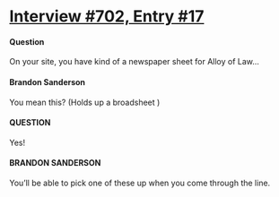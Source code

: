 # [Interview #702, Entry #17](https://www.theoryland.com/intvmain.php?i=702#17)

#### Question

On your site, you have kind of a newspaper sheet for Alloy of Law...

#### Brandon Sanderson

You mean this? (Holds up a
broadsheet
)

#### QUESTION

Yes!

#### BRANDON SANDERSON

You’ll be able to pick one of these up when you come through the line.

